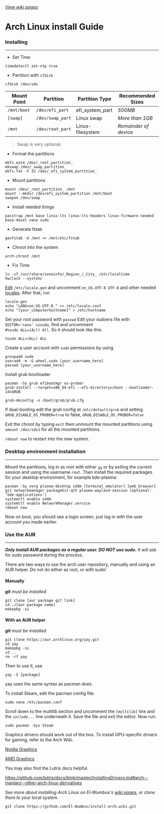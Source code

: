 *[View wiki pages](https://github.com/El-Wumbus/install-arch/wiki)*  

# Arch Linux install Guide
### Installing
---
- Set Time  
```
timedatectl set-ntp true
```
- Partition with `cfdisk`  
```
cfdisk /dev/sdx
```
|Mount Point|Partition		 |Partition Type  |Recommended Sizes |
|-----------|----------------|----------------|------------------|
|`/mnt/boot`|`/dev/efi_part` |efi_system_part |*500MB*|
|`[swap]`	|`/dev/swap_part`|Linux swap|*More than 1GB*|
|`/mnt`		|`/dev/root_part`|Linux-filesystem|*Remainder of device*|

>Swap is very optional.  
- Format the partitions
```
mkfs.ext4 /dev/_root_partition_
mkswap /dev/_swap_partition_
mkfs.fat -F 32 /dev/_efi_system_partition_
```
- Mount partitions
```
mount /dev/_root_partition_ /mnt
mount --mkdir /dev/efi_system_partition /mnt/boot
swapon /dev/swap
```
- Install needed things 
```
pacstrap /mnt base linux-lts linux-lts-headers linux-firmware needed base-devel nano sudo
```
- Generate fstab
```
genfstab -U /mnt >> /mnt/etc/fstab
```
- Chroot into the system
```
arch-chroot /mnt
```
- Fix Time
```
ln -sf /usr/share/zoneinfo/_Region_/_City_ /etc/localtime
hwclock --systohc
```
[Edit](https://wiki.archlinux.org/title/Textedit "Textedit")  `/etc/locale.gen` and uncomment `en_US.UTF-8 UTF-8` and other needed [locales](https://wiki.archlinux.org/title/Locale "Locale"). After that, run
```
locale-gen
echo "LANG=en_US.UTF-8_" >> /etc/locale.conf
echo "[your_computerhostname]" > /etc/hostname
```
Set your root password with `passwd`
Edit your sudoers file with `EDITOR='nano' visudo`, find and uncomment<br>`#%sudo ALL=(ALl) All`. So it should look like this:  
```
%sudo ALL=(ALL) ALL
```
Create a user account with `sudo` permissions by using
```
groupadd sudo
useradd -m -G wheel,sudo [your_username_here]
passwd [your_username_here]
```
Install grub bootloader
```
pacman -Sy grub efibootmgr os-prober
grub-install --target=x86_64-efi --efi-directory=/boot --bootloader-id=GRUB
```
```
grub-mkconfig -o /boot/grub/grub.cfg
```
If dual-booting edit the grub config at `/etc/default/grub` and setting `GRUB_DISABLE_OS_PROBER=true` to false, `GRUB_DISABLE_OS_PROBER=false`

Exit the chroot by typing `exit` then unmount the mounted partitions using `umount /dev/sdx1` for all the mounted partitions. 

`reboot now` to restart into the new system.
### Desktop environment installation
---
Mount the partitions, log in as root with either [`su`](https://wiki.archlinux.org/title/su) or by exiting the current session and using the username `root`.
Then install the required packages for your desktop environment, for example kde-plasma:
```
pacman -Sy xorg plasma-desktop sddm [terminal_emulator] [web_browser] git networkmanager packagekit-qt5 plasma-wayland-session [optional: 'kde-applications']
systemctl enable sddm
systemctl enable NetworkManager.service
reboot now
```
Now on boot, you should see a login screen, just log in with the user account you made earlier.
### Use the AUR
---
***Only install AUR packages as a regular user. DO NOT use sudo.*** It will ask for sudo password during the process.  

There are two ways to use the arch user repository, manually and using an AUR helper. Do not do either as root, or with sudo!
#### Manually
***git** must be installed*
```
git clone [aur package git link]
cd ./[aur package name]
makepkg -si
``` 
#### With an AUR helper
***git** must be installed*
```
git clone https://aur.archlinux.org/yay.git 
cd yay
makepkg -si
cd ..
rm -rf yay
```
Then to use it, use 
```
yay -S [package]
```
yay uses the same syntax as pacman does.

To install Steam, edit the pacman config file:

```
sudo nano /etc/pacman.conf
```
Scroll down to the multilib section and uncomment the `[multilib]` line and the `include...` line underneath it. Save the file and exit the editor.
Now run:
```
sudo pacman -Syu Steam
```

Graphics drivers should work out of the box. To install GPU-specific drivers for gaming, refer to the Arch Wiki.

[Nvidia Graphics](https://wiki.archlinux.org/title/NVIDIA)

[AMD Graphics](https://wiki.archlinux.org/title/AMDGPU)

You may also find the Lutris docs helpful.

https://github.com/lutris/docs/blob/master/InstallingDrivers.md#arch--manjaro--other-arch-linux-derivatives

*See more about installing Arch Linux on El-Wumbus's [wiki pages](https://github.com/El-Wumbus/install-arch/wiki), or clone them to your local system.*
```
git clone https://github.com/El-Wumbus/install-arch.wiki.git
```

